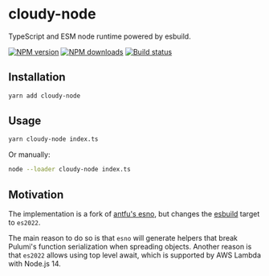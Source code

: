# cloudy-node

TypeScript and ESM node runtime powered by esbuild.

[![NPM version](https://img.shields.io/npm/v/cloudy-node/latest.svg)](https://www.npmjs.com/package/cloudy-node)
[![NPM downloads](https://img.shields.io/npm/dm/cloudy-node.svg)](https://www.npmjs.com/package/cloudy-node)
[![Build status](https://img.shields.io/github/workflow/status/skyrpex/cloudy-ts-esm-node/release)](https://www.npmjs.com/package/cloudy-node)

## Installation

```sh
yarn add cloudy-node
```

## Usage

```sh
yarn cloudy-node index.ts
```

Or manually:

```sh
node --loader cloudy-node index.ts
```

## Motivation

The implementation is a fork of [antfu's esno](https://github.com/antfu/esno), but changes the [esbuild](https://github.com/evanw/esbuild) target to `es2022`.

The main reason to do so is that `esno` will generate helpers that break Pulumi's function serialization when spreading objects. Another reason is that `es2022` allows using top level await, which is supported by AWS Lambda with Node.js 14.

